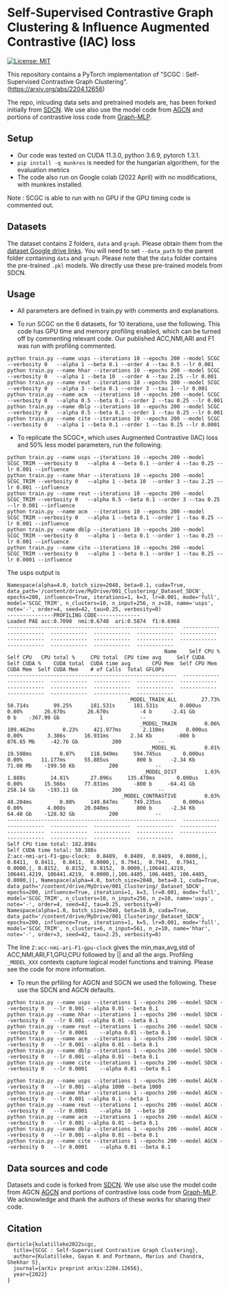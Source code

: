 # Self-Supervised Contrastive Graph Clustering & Influence Augmented Contrastive (IAC) loss
[![License: MIT](https://img.shields.io/badge/License-MIT-yellow.svg)](https://opensource.org/licenses/MIT)

This repository contains a PyTorch implementation of "SCGC : Self-Supervised Contrastive Graph Clustering".(https://arxiv.org/abs/2204.12656)

The repo, inlcuding data sets and pretrained models are, has been forked initially from [SDCN](https://github.com/bdy9527/SDCN). We use also use the model code from [AGCN](https://github.com/ZhihaoPENG-CityU/MM21---AGCN) and portions of contrastive loss code from [Graph-MLP](https://github.com/yanghu819/Graph-MLP). 

## Setup
- Our code was tested on CUDA 11.3.0, python 3.6.9, pytorch 1.3.1.
- `pip install -q munkres` is needed for the hungarian algorithem, for the evaluation metrics
- The code also run on Google colab (2022 April) with no modifications, with munkres installed.

Note : SCGC is able to run with no GPU if the GPU timing code is commented out. 

## Datasets

The dataset contains 2 folders, `data` and `graph`. Please obtain them from the [dataset Google drive links](https://github.com/bdy9527/SDCN/blob/master/README.md). You will need to set `--data_path` to the parent folder containing `data` and `graph`. Please note that the `data` folder contains the pre-trained `.pkl` models. We directly use these pre-trained models from SDCN.


## Usage
- All parameters are defined in train.py with comments and explanations. 

- To run SCGC on the 6 datasets, for 10 iterations, use the following. This code has GPU time and memory profiling enabled, which can be turned off by commenting relevant code. Our published ACC,NMI,ARI and F1 was run with profiling commented. 
```
python train.py --name usps --iterations 10 --epochs 200 --model SCGC --verbosity 0   --alpha 1 --beta 0.1 --order 4 --tau 0.5 --lr 0.001 
python train.py --name hhar --iterations 10 --epochs 200 --model SCGC --verbosity 0   --alpha 1 --beta 10  --order 4 --tau 2.25 --lr 0.001 
python train.py --name reut --iterations 10 --epochs 200 --model SCGC --verbosity 0   --alpha 3 --beta 0.1 --order 3 --tau 1 --lr 0.001 
python train.py --name acm  --iterations 10 --epochs 200 --model SCGC --verbosity 0   --alpha 0.5 --beta 0.1 --order 2 --tau 0.25 --lr 0.001 
python train.py --name dblp --iterations 10 --epochs 200 --model SCGC --verbosity 0   --alpha 0.5 --beta 0.1 --order 1 --tau 0.25 --lr 0.001 
python train.py --name cite --iterations 10 --epochs 200 --model SCGC --verbosity 0   --alpha 1 --beta 0.1 --order 1 --tau 0.25 --lr 0.0001 
```

- To replicate the SCGC*, which uses Augmented Contrastive (IAC) loss and 50% less model parameters, run the following.
```
python train.py --name usps --iterations 10 --epochs 200 --model SCGC_TRIM --verbosity 0   --alpha 4 --beta 0.1 --order 4 --tau 0.25 --lr 0.001 --influence
python train.py --name hhar --iterations 10 --epochs 200 --model SCGC_TRIM --verbosity 0   --alpha 1 --beta 10  --order 3 --tau 2.25 --lr 0.001 --influence
python train.py --name reut --iterations 10 --epochs 200 --model SCGC_TRIM --verbosity 0   --alpha 0.5 --beta 0.1 --order 3 --tau 0.25 --lr 0.001 --influence
python train.py --name acm  --iterations 10 --epochs 200 --model SCGC_TRIM --verbosity 0   --alpha 1 --beta 0.1 --order 1 --tau 0.25 --lr 0.001 --influence
python train.py --name dblp --iterations 10 --epochs 200 --model SCGC_TRIM --verbosity 0   --alpha 1 --beta 0.1 --order 1 --tau 0.25 --lr 0.001 --influence
python train.py --name cite --iterations 10 --epochs 200 --model SCGC_TRIM --verbosity 0   --alpha 1 --beta 0.1 --order 1 --tau 0.25 --lr 0.0001 --influence
```
The usps output is
```
Namespace(alpha=4.0, batch_size=2048, beta=0.1, cuda=True, data_path='/content/drive/MyDrive/001_Clustering/_Dataset_SDCN', epochs=200, influence=True, iterations=1, k=3, lr=0.001, mode='full', model='SCGC_TRIM', n_clusters=10, n_input=256, n_z=10, name='usps', note='-', order=4, seed=42, tau=0.25, verbosity=0)
---------------PROFILING CODE--------------
Loaded PAE acc:0.7098  nmi:0.6748  ari:0.5874  f1:0.6968
-------------------------------------------------------  ------------  ------------  ------------  ------------  ------------  ------------  ------------  ------------  ------------  ------------  ------------  ------------  ------------  ------------  ------------  
                                                   Name    Self CPU %      Self CPU   CPU total %     CPU total  CPU time avg     Self CUDA   Self CUDA %    CUDA total  CUDA time avg       CPU Mem  Self CPU Mem      CUDA Mem  Self CUDA Mem    # of Calls  Total GFLOPs  
-------------------------------------------------------  ------------  ------------  ------------  ------------  ------------  ------------  ------------  ------------  ------------  ------------  ------------  ------------  ------------  ------------  ------------  
                                       _MODEL_TRAIN_ALL        27.73%       50.714s        99.25%      181.531s      181.531s       0.000us         0.00%       26.670s       26.670s          -4 b      -2.41 Gb           0 b    -367.99 Gb             1            --  
                                           _MODEL_TRAIN         0.06%     109.462ms         0.23%     421.977ms       2.110ms       0.000us         0.00%        3.386s      16.931ms       2.34 Kb        -800 b     876.65 Mb     -42.76 Gb           200            --  
                                              _MODEL_KL         0.01%      19.598ms         0.07%     118.949ms     594.745us       0.000us         0.00%      11.177ms      55.885us         800 b      -2.34 Kb      71.00 Mb    -199.50 Kb           200            --  
                                            _MODEL_DIST         1.03%        1.888s        14.81%       27.096s     135.478ms       0.000us         0.00%       15.566s      77.831ms        -800 b     -64.41 Gb     258.14 Gb    -193.11 Gb           200            --  
                                     _MODEL_CONTRASTIVE         0.03%      48.284ms         0.08%     149.847ms     749.235us       0.000us         0.00%        4.008s      20.040ms         800 b      -2.34 Kb      64.48 Gb    -128.92 Gb           200            --  
-------------------------------------------------------  ------------  ------------  ------------  ------------  ------------  ------------  ------------  ------------  ------------  ------------  ------------  ------------  ------------  ------------  ------------  
Self CPU time total: 182.898s
Self CUDA time total: 50.388s
Z:acc-nmi-ari-F1-gpu-clock:  0.8489,  0.8489,  0.8489,  0.0000,|, 0.8411,  0.8411,  0.8411,  0.0000,|, 0.7941,  0.7941,  0.7941,  0.0000,|, 0.8152,  0.8152,  0.8152,  0.0000,|,106441.4219, 106441.4219, 106441.4219,  0.0000,|,106.4405, 106.4405, 106.4405,  0.0000,||, Namespace(alpha=4.0, batch_size=2048, beta=0.1, cuda=True, data_path='/content/drive/MyDrive/001_Clustering/_Dataset_SDCN', epochs=200, influence=True, iterations=1, k=3, lr=0.001, mode='full', model='SCGC_TRIM', n_clusters=10, n_input=256, n_z=10, name='usps', note='-', order=4, seed=42, tau=0.25, verbosity=0)
Namespace(alpha=1.0, batch_size=2048, beta=10.0, cuda=True, data_path='/content/drive/MyDrive/001_Clustering/_Dataset_SDCN', epochs=200, influence=True, iterations=1, k=5, lr=0.001, mode='full', model='SCGC_TRIM', n_clusters=6, n_input=561, n_z=10, name='hhar', note='-', order=3, seed=42, tau=2.25, verbosity=0)
```
The line `Z:acc-nmi-ari-F1-gpu-clock` gives the min,max,avg,std of ACC,NMI,ARI,F1,GPU,CPU followed by || and all the args.
Profiling `_MODEL_XXX` contexts capture logical model functions and training. Please see the code for more information.


- To reun the prfiling for AGCN and SGCN we used the following. These use the SDCN and AGCN defaults.
```
python train.py --name usps --iterations 1 --epochs 200 --model SDCN --verbosity 0   --lr 0.001	--alpha 0.01 --beta 0.1
python train.py --name hhar --iterations 1 --epochs 200 --model SDCN --verbosity 0   --lr 0.001	--alpha 0.01 --beta 0.1
python train.py --name reut --iterations 1 --epochs 200 --model SDCN --verbosity 0   --lr 0.0001	--alpha 0.01 --beta 0.1
python train.py --name acm  --iterations 1 --epochs 200 --model SDCN --verbosity 0   --lr 0.001	--alpha 0.01 --beta 0.1
python train.py --name dblp --iterations 1 --epochs 200 --model SDCN --verbosity 0   --lr 0.001	--alpha 0.01 --beta 0.1
python train.py --name cite --iterations 1 --epochs 200 --model SDCN --verbosity 0   --lr 0.0001	--alpha 0.01 --beta 0.1

python train.py --name usps --iterations 1 --epochs 200 --model AGCN --verbosity 0   --lr 0.001	--alpha 1000 --beta 1000
python train.py --name hhar --iterations 1 --epochs 200 --model AGCN --verbosity 0   --lr 0.001	--alpha 0.1 --beta 1
python train.py --name reut --iterations 1 --epochs 200 --model AGCN --verbosity 0   --lr 0.0001	--alpha 10	--beta 10
python train.py --name acm  --iterations 1 --epochs 200 --model AGCN --verbosity 0   --lr 0.001	--alpha 0.01 --beta 0.1
python train.py --name dblp --iterations 1 --epochs 200 --model AGCN --verbosity 0   --lr 0.001	--alpha 0.01 --beta 0.1
python train.py --name cite --iterations 1 --epochs 200 --model AGCN --verbosity 0   --lr 0.0001	--alpha 0.01 --beta 0.1
```

## Data sources and code
Datasets and code is forked from [SDCN](https://github.com/bdy9527/SDCN). We use also use the model code from AGCN [AGCN](https://github.com/ZhihaoPENG-CityU/MM21---AGCN) and portions of contrastive loss code from [Graph-MLP](https://github.com/yanghu819/Graph-MLP). We acknowledge and thank the authors of these works for sharing their code.

## Citation
```
@article{kulatilleke2022scgc,
  title={SCGC : Self-Supervised Contrastive Graph Clustering}, 
  author={Kulatilleke, Gayan K and Portmann, Marius and Chandra, Shekhar S},
  journal={arXiv preprint arXiv:2204.12656},
  year={2022}
}
```
